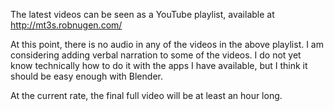 The latest videos can be seen as a YouTube playlist, available at http://mt3s.robnugen.com/

At this point, there is no audio in any of the videos in the above playlist.  I am considering adding verbal narration to some of the videos.  I do not yet know technically how to do it with the apps I have available, but I think it should be easy enough with Blender.

At the current rate, the final full video will be at least an hour long.
